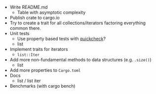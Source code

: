 * Write README.md
  * Table with asymptotic complexity
* Publish crate to cargo.io
* Try to create a trait for all collections/iterators factoring everything common there.
* Unit tests
  * Use property based tests with [quickcheck](https://github.com/BurntSushi/quickcheck)?
  * list
* Implement traits for iterators
  * `list::Iter`
* Add more non-fundamental methods to data structures (e.g. `.size()`)
  * list
* Add more properties to `Cargo.toml`
* Docs
  * list / list iter
* Benchmarks (with cargo bench)
